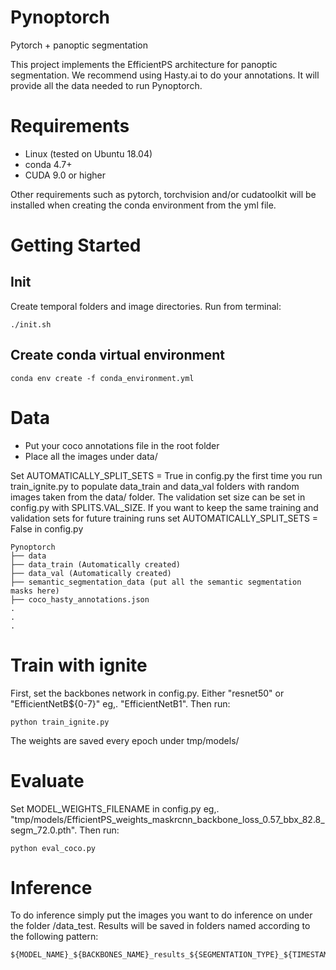 # Pynoptorch
Pytorch + panoptic segmentation 

This project implements the EfficientPS architecture for panoptic segmentation. We recommend using Hasty.ai to do your annotations. It will provide all the data needed to run Pynoptorch.

# Requirements

* Linux (tested on Ubuntu 18.04)
* conda 4.7+
* CUDA 9.0 or higher

Other requirements such as pytorch, torchvision and/or cudatoolkit will be installed when creating the conda environment from the yml file.

# Getting Started

## Init

Create temporal folders and image directories. Run from terminal:
```
./init.sh
```

## Create conda virtual environment

```
conda env create -f conda_environment.yml
```


# Data

* Put your coco annotations file in the root folder
* Place all the images under data/

Set AUTOMATICALLY_SPLIT_SETS = True in config.py the first time you run train_ignite.py  to populate data_train and data_val folders with random images taken from the data/ folder. The validation set size can be set in config.py with SPLITS.VAL_SIZE. 
If you want to keep the same training and validation sets for future training runs set AUTOMATICALLY_SPLIT_SETS = False in config.py

```
Pynoptorch
├── data
├── data_train (Automatically created)
├── data_val (Automatically created)
├── semantic_segmentation_data (put all the semantic segmentation masks here)
├── coco_hasty_annotations.json
.
.
.
```

# Train with ignite 

First, set the backbones network in config.py. Either "resnet50" or "EfficientNetB${0-7}"
eg,. "EfficientNetB1". Then run:

```
python train_ignite.py
```

The weights are saved every epoch under tmp/models/

# Evaluate

Set MODEL_WEIGHTS_FILENAME in config.py  eg,. "tmp/models/EfficientPS_weights_maskrcnn_backbone_loss_0.57_bbx_82.8_segm_72.0.pth". Then run:

```
python eval_coco.py
```

# Inference 

To do inference simply put the images you want to do inference on under the folder /data_test. Results will be saved in folders named according to the following pattern:
```
${MODEL_NAME}_${BACKBONES_NAME}_results_${SEGMENTATION_TYPE}_${TIMESTAMP}
```
<!-- # Commit

To commit to this repository please follow smart commit syntax: https://support.atlassian.com/jira-software-cloud/docs/process-issues-with-smart-commits/ -->